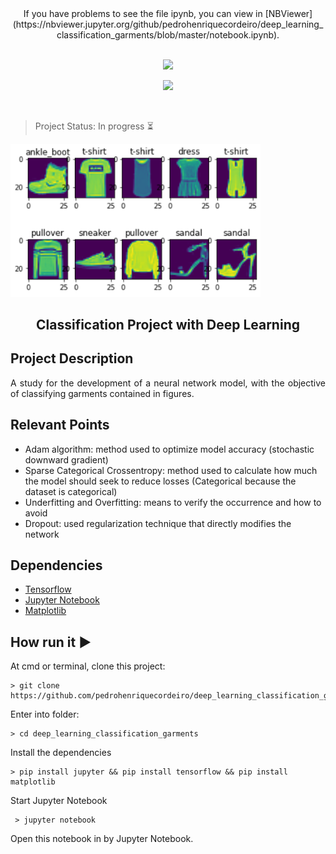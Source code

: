 <div align="center">
If you have problems to see the file ipynb, 
you can view in [NBViewer](https://nbviewer.jupyter.org/github/pedrohenriquecordeiro/deep_learning_classification_garments/blob/master/notebook.ipynb).
</div>

<br/>

<p align="center">
<img src="https://img.shields.io/static/v1?label=Python&logoColor=sucess&message=jupyter&color=yellow&style=for-the-badge&logo=Python"/>
</p>

<p align="center">
<img src="http://img.shields.io/static/v1?label=License&message=MIT&color=green&style=for-the-badge"/>
</p>

<br/>

> Project Status: In progress  :hourglass_flowing_sand:

<p aling="center">
    <img src="https://github.com/pedrohenriquecordeiro/deep_learning_classification_garments/blob/master/imgs/sample.png" width=400/>
</p>

<h2 align="center"> Classification Project with Deep Learning </h2>


## Project Description
<p align="justify"> 
    A study for the development of a neural network model, with the objective of classifying garments contained in figures.
</p>


## Relevant Points
* Adam algorithm: method used to optimize model accuracy (stochastic downward gradient)
* Sparse Categorical Crossentropy: method used to calculate how much the model should seek to reduce losses (Categorical because the dataset is categorical)
* Underfitting and Overfitting: means to verify the occurrence and how to avoid
* Dropout: used regularization technique that directly modifies the network

## Dependencies
- [Tensorflow](https://www.tensorflow.org/api_docs)
- [Jupyter Notebook](https://jupyter.org/)
- [Matplotlib](https://matplotlib.org/)

## How run it :arrow_forward:
At cmd or terminal, clone this project:
```
> git clone https://github.com/pedrohenriquecordeiro/deep_learning_classification_garments.git
```
Enter into folder:
```
> cd deep_learning_classification_garments
```
Install the dependencies
```
> pip install jupyter && pip install tensorflow && pip install matplotlib
```
Start Jupyter Notebook 
```
 > jupyter notebook
```
Open this notebook in by Jupyter Notebook.




